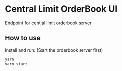# Central Limit OrderBook UI 

Endpoint for central limit orderbook server 

## How to use

Install and run: (Start the orderbook server first)

```sh
yarn
yarn start
```
